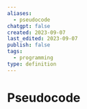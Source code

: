 ```yaml
---
aliases:
  - pseudocode
chatgpt: false
created: 2023-09-07
last_edited: 2023-09-07
publish: false
tags:
  - programming
type: definition
---
```

# Pseudocode
